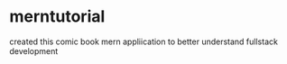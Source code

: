 # merntutorial
created this comic book mern appliication to better understand fullstack development
